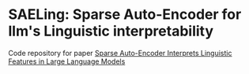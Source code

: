 # SAELing: Sparse Auto-Encoder for llm's Linguistic interpretability

Code repository for paper [Sparse Auto-Encoder Interprets Linguistic Features in Large Language Models](https://arxiv.org/abs/2502.20344)
